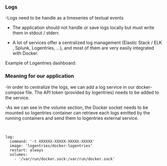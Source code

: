 ### Logs

-Logs need to be handle as a timeseries of textual events

- The application should not handle or save logs locally but must write them in stdout / stderr.

- A lot of services offer a centralized log management (Elastic Stack / ELK , Splunk, Logentries, ...), and most of them are very easily integrated with Docker.

Example of Logentries dashboard:

### **Meaning for our application**

-In order to centralize the logs, we can add a log service in our docker-compose file. The API token (provided by logentries) needs to be added to the service.

-As we can see in the volume section, the Docker socket needs to be mounted so logentries container can retrieve each logs emitted by the running containers and send them to logentries external service.

<br>

```
log:
  command: '-t XXXXXX-XXXXX-XXXXX-XXXXX'
  image: 'logentries/docker-logentries’
  restart: always
  volumes:
    - '/var/run/docker.sock:/var/run/docker.sock'
```


